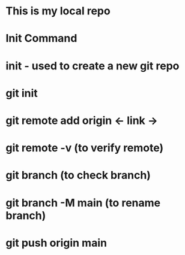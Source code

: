 # This is my local repo

# Init Command
# init - used to create a new git repo

# git init

# git remote add origin <- link ->

# git remote -v (to verify remote)

# git branch (to check branch)

# git branch -M main (to rename branch)

# git push origin main